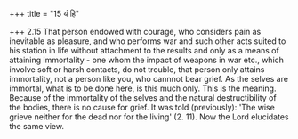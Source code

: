 +++
title = "15 यं हि"

+++
2.15 That person endowed with courage, who considers pain as inevitable
as pleasure, and who performs war and such other acts suited to his
station in life without attachment to the results and only as a means of
attaining immortality - one whom the impact of weapons in war etc.,
which involve soft or harsh contacts, do not trouble, that person only
attains immortality, not a person like you, who cannnot bear grief. As
the selves are immortal, what is to be done here, is this much only.
This is the meaning. Because of the immortality of the selves and the
natural destructibility of the bodies, there is no cause for grief. It
was told (previously): 'The wise grieve neither for the dead nor for the
living' (2. 11). Now the Lord elucidates the same view.
